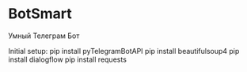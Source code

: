 # BotSmart
Умный Телеграм Бот 

Initial setup:
pip install pyTelegramBotAPI
pip install beautifulsoup4
pip install dialogflow
pip install requests
